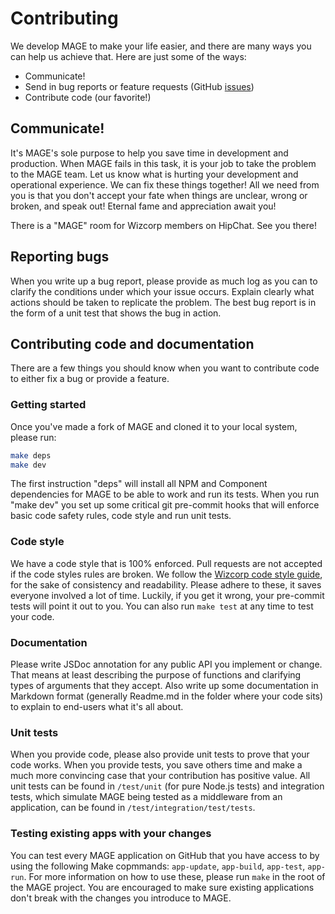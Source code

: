 # Contributing

We develop MAGE to make your life easier, and there are many ways you can help us achieve that. Here
are just some of the ways:

* Communicate!
* Send in bug reports or feature requests (GitHub [issues](https://github.com/Wizcorp/mage/issues))
* Contribute code (our favorite!)

## Communicate!

It's MAGE's sole purpose to help you save time in development and production. When MAGE fails in
this task, it is your job to take the problem to the MAGE team. Let us know what is hurting your
development and operational experience. We can fix these things together! All we need from you is
that you don't accept your fate when things are unclear, wrong or broken, and speak out! Eternal
fame and appreciation await you!

There is a "MAGE" room for Wizcorp members on HipChat. See you there!

## Reporting bugs

When you write up a bug report, please provide as much log as you can to clarify the conditions
under which your issue occurs. Explain clearly what actions should be taken to replicate the
problem. The best bug report is in the form of a unit test that shows the bug in action.

## Contributing code and documentation

There are a few things you should know when you want to contribute code to either fix a bug or
provide a feature.

### Getting started

Once you've made a fork of MAGE and cloned it to your local system, please run:

```sh
make deps
make dev
```

The first instruction "deps" will install all NPM and Component dependencies for MAGE to be able to
work and run its tests. When you run "make dev" you set up some critical git pre-commit hooks that
will enforce basic code safety rules, code style and run unit tests.

### Code style

We have a code style that is 100% enforced. Pull requests are not accepted if the code styles rules
are broken. We follow the
[Wizcorp code style guide](https://github.com/Wizcorp/javascript-styleguide/blob/master/README.md),
for the sake of consistency and readability. Please adhere to these, it saves everyone involved a
lot of time. Luckily, if you get it wrong, your pre-commit tests will point it out to you. You can
also run `make test` at any time to test your code.

### Documentation

Please write JSDoc annotation for any public API you implement or change. That means at least
describing the purpose of functions and clarifying types of arguments that they accept. Also write
up some documentation in Markdown format (generally Readme.md in the folder where your code sits) to
explain to end-users what it's all about.

### Unit tests

When you provide code, please also provide unit tests to prove that your code works. When you
provide tests, you save others time and make a much more convincing case that your contribution has
positive value. All unit tests can be found in `/test/unit` (for pure Node.js tests) and
integration tests, which simulate MAGE being tested as a middleware from an application, can be
found in `/test/integration/test/tests`.

### Testing existing apps with your changes

You can test every MAGE application on GitHub that you have access to by using the following Make
copmmands: `app-update`, `app-build`, `app-test`, `app-run`. For more information on how to use
these, please run `make` in the root of the MAGE project. You are encouraged to make sure existing
applications don't break with the changes you introduce to MAGE.
